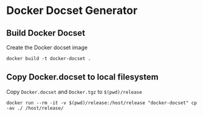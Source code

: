 # Docker Docset Generator



## Build Docker Docset

Create the Docker docset image

```
docker build -t docker-docset .
```

## Copy Docker.docset to local filesystem

Copy `Docker.docset` and `Docker.tgz` to `$(pwd)/release`

```
docker run --rm -it -v $(pwd)/release:/host/release "docker-docset" cp -av ./ /host/release/
```
